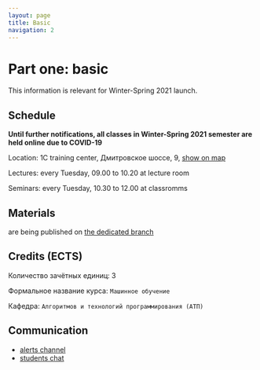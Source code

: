 ```yaml
---
layout: page
title: Basic
navigation: 2
---
```


# Part one: basic
This information is relevant for Winter-Spring 2021 launch.
## Schedule

**Until further notifications, all classes in Winter-Spring 2021 semester are held online due to COVID-19**

Location:
1C training center, 
Дмитровское шоссе, 9, [show on map](https://yandex.ru/maps/-/CGWnfBNd)

Lectures: every Tuesday, 09.00 to 10.20 at lecture room

Seminars: every Tuesday, 10.30 to 12.00 at classromms

## Materials

are being published on [the dedicated branch](https://github.com/girafe-ai/ml-mipt/tree/basic_s21)

## Credits (ECTS)

Количество зачётных единиц: 3

Формальное название курса: `Машинное обучение`

Кафедра: `Алгоритмов и технологий программирования (АТП)`


## Communication

* [alerts channel](https://t.me/joinchat/WSqfS5_DaYxR51Vo)
* [students chat](https://t.me/joinchat/ExG74aXeMFJmCHtq)

